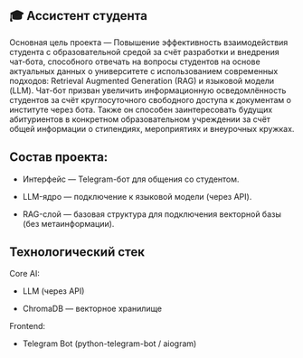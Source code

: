 ## 🎓 Ассистент студента 

Основная цель проекта — Повышение эффективность взаимодействия студента с образовательной средой за счёт разработки и внедрения чат-бота, способного отвечать на вопросы студентов на основе актуальных данных о университете с использованием современных подходов: Retrieval Augmented Generation (RAG) и языковой модели (LLM). Чат-бот призван увеличить информационную осведомлённость студентов за счёт круглосуточного свободного доступа к документам о институте через бота. Также он способен заинтересовать будущих абитуриентов в конкретном образовательном учреждении за счёт общей информации о стипендиях, мероприятиях и внеурочных кружках. 

## Состав проекта:

 * Интерфейс — Telegram-бот для общения со студентом.

 * LLM-ядро — подключение к языковой модели (через API).

 * RAG-слой — базовая структура для подключения векторной базы (без метаинформации).


## Технологический стек 

 Core AI:

  * LLM (через API)

  * ChromaDB —  векторное хранилище 

 Frontend:

  * Telegram Bot (python-telegram-bot / aiogram)
